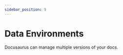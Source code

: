 ```yaml
---
sidebar_position: 9
---
```


# Data Environments

Docusaurus can manage multiple versions of your docs.